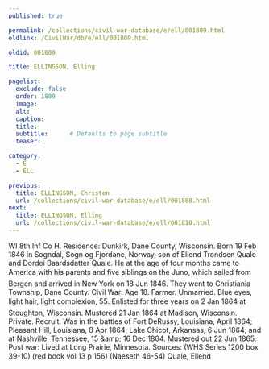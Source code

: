 ```yaml
---
published: true

permalink: /collections/civil-war-database/e/ell/001809.html
oldlink: /CivilWar/db/e/ell/001809.html

oldid: 001809

title: ELLINGSON, Elling

pagelist:
  exclude: false
  order: 1809
  image: 
  alt:
  caption:
  title:
  subtitle:      # Defaults to page subtitle
  teaser:

category: 
  - E 
  - ELL

previous:
  title: ELLINGSON, Christen
  url: /collections/civil-war-database/e/ell/001808.html  
next:
  title: ELLINGSON, Elling
  url: /collections/civil-war-database/e/ell/001810.html   
---
```

WI 8th Inf Co H. Residence: Dunkirk, Dane County, Wisconsin. Born 19 Feb 1846 in Sogndal, Sogn og Fjordane, Norway, son of Ellend Trondsen Quale and Dordei Baardsdatter Quale. He at the age of four months came to America with his parents and five siblings on the &#147;Juno&#148;, which sailed from Bergen and arrived in New York on 18 Jun 1846. They went to Christiania Township, Dane County. Civil War: Age 18. Farmer. Unmarried. Blue eyes, light hair, light complexion, 5&#146;5&#148;. Enlisted for three years on 2 Jan 1864 at Stoughton, Wisconsin. Mustered 21 Jan 1864 at Madison, Wisconsin. Private. Recruit. Was in the battles of Fort DeRussy, Louisiana, April 1864; Pleasant Hill, Louisiana, 8 Apr 1864; Lake Chicot, Arkansas, 6 Jun 1864; and at Nashville, Tennessee, 15 &amp;amp; 16 Dec 1864. Mustered out 22 Jun 1865. Post war: Lived at Long Prairie, Minnesota. Sources: (WHS Series 1200 box 39-10) (red book vol 13 p 156) (Naeseth &#146;46-54) &#147;Quale, Ellend&#148;